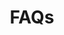 ---
layout: page
title: FAQs
permalink: /faqs/
background: light
has_small_banner: true
bg_image: /uploads/pages/faqs-head.jpg
list:
- title: What is Eyowo?
  body: |-
    Eyowo is a digital solution that helps you achieve simple day-to-day financial transactions. To use Eyowo, simply create an account [here](http://) and you’re on your way to making your first transaction in seconds. Technically, you already have an Eyowo account. Find out here!
- title: How do I create an Eyowo account?
  body: |-
    You can create a free account by following this [link](http://)
- title: Is it secure?
  body: |-
    All transactions on Eyowo are secure. This helps us prevent unauthorized access to your account. Contact us immediately via [support@eyowo.com](mailto:support@eyowo.com) if you have noticed any unauthorized activity on your Eyowo account.
- title: How can I recover my password?
  body: |-
    If you are having issues signing into your account because you forgot your username or pin, you can retrieve your details by clicking on ’forgot password’ on the [login](http://) page.
- title: Where can I use Eyowo?
  body: |-
    A lot of digital and traditional stores are collecting payments with Eyowo. You can also use Eyowo to pay flight tickets, bills, hotel bookings etc. You can send funds to anyone in Nigeria with Eyowo. All you need is their phone number. Sending money has never been this seamless. 
- title: Can I use Eyowo if I don’t have a smartphone?
  body: |-
    You don’t need a smartphone to receive payments. You only need to have a working and NCC-registered phone number to receive and make payments.
- title: Is it possible for me to send money to the wrong person?
  body: |-
    Every time you send money using Eyowo, you get the chance to verify the name of the recipient before confirming the payment, so you can check you’re sending money to the right person. We advise you to verify receiver’s details properly before sending!
- title: What happens if my mobile phone is lost or stolen?
  body: |-
    It isn’t possible to send a payment using Eyowo without your app’s password or transaction code. In case this happens, please log on to Eyowo on the web in order to secure your account.
- title: How do I add a card/link my bank account to my Eyowo account?
  body: |-
    You can add a bank card to your Eyowo account. This typically happens during onboarding. You can also view and manage your card/bank authorizations from your profile section.
- title: How do I send payments using Eyowo?
  body: |-
    To make a payment, you need to log into Eyowo and either select the contact you wish to pay or manually enter their mobile number.

    Every time you send money through Eyowo, you get to verify the name of the recipient, so you can check you’re sending money to the right person. Once you’re satisfied, press send and you’ll receive confirmation straight away that your payment has been sent.
- title: Why Should I Trust Eyowo
  body: |-
    Eyowo is bringing relief to both the banked and unbanked, to all those who struggle in long bank queues to carry out simple financial transactions.

    With Eyowo, the complaints associated with transactions that ought to be simplified is totally eliminated. You asked for it, we delivered.
---